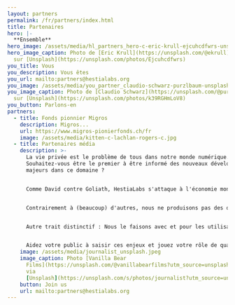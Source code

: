 ```yaml
---
layout: partners
permalink: /fr/partners/index.html
title: Partenaires
hero: |-
  **Ensemble**
hero_image: /assets/media/hl_partners_hero-c-eric-krull-ejcuhcdfwrs-unsplash-c.jpeg
hero_image_caption: Photo de [Eric Krull](https://unsplash.com/@ekrull)
  sur [Unsplash](https://unsplash.com/photos/Ejcuhcdfwrs)
you_title: Vous
you_description: Vous êtes
you_url: mailto:partners@hestialabs.org
you_image: /assets/media/you_partner_claudio-schwarz-purzlbaum-unsplash.jpeg
you_image_caption: Photo de [Claudio Schwarz](https://unsplash.com/@purzlbaum)
  sur [Unsplash](https://unsplash.com/photos/k39RGHmLoV8)
you_button: Parlons-en
partners:
  - title: Fonds pionnier Migros
    description: Migros...
    url: https://www.migros-pionierfonds.ch/fr
    image: /assets/media/kitten-c-lachlan-rogers-c.jpg
  - title: Partenaires média
    description: >-
      La vie privée est le problème de tous dans notre monde numérique.
      Souhaitez-vous être le premier à être informé des nouveaux développements
      majeurs dans ce domaine ?


      Comme David contre Goliath, HestiaLabs s'attaque à l'économie monopolistique des données, dans l'intérêt de chacun. Avec succès.


      Contrairement à (beaucoup) d'autres, nous ne produisons pas des opinions mais des faits : analyse de données, innovations tangibles, connaissances scientifiques...


      Autre trait distinctif : Nous le faisons avec et pour les utilisateurs de services numériques, pas à leur insu.


      Aidez votre public à saisir ces enjeux et jouez votre rôle de quatrième pouvoir en relayant nos efforts.
    image: /assets/media/journalist_unsplash.jpeg
    image_caption: Photo [Vanilla Bear
      Films](https://unsplash.com/@vanillabearfilms?utm_source=unsplash&utm_medium=referral&utm_content=creditCopyText)
      via
      [Unsplash](https://unsplash.com/s/photos/journalist?utm_source=unsplash&utm_medium=referral&utm_content=creditCopyText)
    button: Join us
    url: mailto:partners@hestialabs.org
---
```

